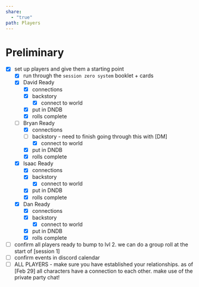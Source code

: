 ```yaml
---
share:
  - "true"
path: Players
---
```


# Preliminary

- [x] set up players and give them a starting point
	- [x] run through the `session zero system` booklet + cards
	- [x] David Ready
		- [x] connections
		- [x] backstory
			- [x] connect to world
		- [x] put in DNDB
		- [x] rolls complete
	- [ ] Bryan Ready
		- [x] connections
		- [ ] backstory - need to finish going through this with [DM]
			- [x] connect to world
		- [x] put in DNDB
		- [x] rolls complete
	- [x] Isaac Ready
		- [x] connections
		- [x] backstory
			- [x] connect to world
		- [x] put in DNDB
		- [x] rolls complete
	- [x] Dan Ready
		- [x] connections
		- [x] backstory
			- [x] connect to world
		- [x] put in DNDB
		- [x] rolls complete
- [ ] confirm all players ready to bump to lvl 2.  we can do a group roll at the start of [session 1]
- [ ] confirm events in discord calendar
- [ ] ALL PLAYERS - make sure you have established your relationships.  as of [Feb 29] all characters have a connection to each other.  make use of the private party chat!
